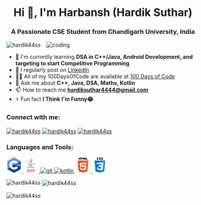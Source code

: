 <h1 align="center">Hi 👋, I'm Harbansh (Hardik Suthar)</h1>
<h3 align="center">A Passionate CSE Student from Chandigarh University, India</h3>
<img align="right" alt="coding" width="400" src="https://user-images.githubusercontent.com/55389276/140866485-8fb1c876-9a8f-4d6a-98dc-08c4981eaf70.gif">
<p align="left"> <img src="https://komarev.com/ghpvc/?username=hardik44ss&label=Profile%20views&color=0e75b6&style=flat" alt="hardik44ss" /> </p>

- 🌱 I'm currently learning **DSA in C++/Java, Android Development, and targeting to start Competitive Programming**
- 📝 I regularly post on [LinkedIn](https://www.linkedin.com/in/hardik44ss/)
- 👨‍💻 All of my 100DaysOfCode are available at [100 Days of Code](https://github.com/hardik44ss/100-Days-of-Code)
- 💬 Ask me about **C++, Java, DSA, Maths, Kotlin**
- 📫 How to reach me **hardiksuthar4444@gmail.com**
- ⚡ Fun fact **I Think I'm Funny😂**

<h3 align="left">Connect with me:</h3>
<p align="left">
<a href="https://linkedin.com/in/hardik44ss" target="blank"><img align="center" src="https://raw.githubusercontent.com/rahuldkjain/github-profile-readme-generator/master/src/images/icons/Social/linked-in-alt.svg" alt="hardik44ss" height="30" width="40" /></a>
<a href="https://instagram.com/hardik44ss" target="blank"><img align="center" src="https://raw.githubusercontent.com/rahuldkjain/github-profile-readme-generator/master/src/images/icons/Social/instagram.svg" alt="hardik44ss" height="30" width="40" /></a>
<a href="https://leetcode.com/hardik44ss/" target="blank"><img align="center" src="https://raw.githubusercontent.com/rahuldkjain/github-profile-readme-generator/master/src/images/icons/Social/leet-code.svg" alt="hardik44ss" height="30" width="40" /></a>
</p>

<h3 align="left">Languages and Tools:</h3>
<p align="left">
<a href="https://www.w3schools.com/cpp/" target="_blank" rel="noreferrer"> <img src="https://raw.githubusercontent.com/devicons/devicon/master/icons/cplusplus/cplusplus-original.svg" alt="cplusplus" width="40" height="40"/> </a>
<a href="https://www.java.com/" target="_blank" rel="noreferrer"> <img src="https://raw.githubusercontent.com/devicons/devicon/master/icons/java/java-original-wordmark.svg" alt="java" width="40" height="40"/> </a>
<a href="https://github.com/" target="_blank" rel="noreferrer"> <img src="https://www.vectorlogo.zone/logos/git-scm/git-scm-icon.svg" alt="git" width="40" height="40"/> </a>
<a href="https://kotlinlang.org/" target="_blank" rel="noreferrer"> <img src="https://www.vectorlogo.zone/logos/kotlinlang/kotlinlang-icon.svg" alt="kotlin" width="40" height="40"/> </a>
<a href="https://www.w3.org/html/" target="_blank" rel="noreferrer"> <img src="https://raw.githubusercontent.com/devicons/devicon/master/icons/html5/html5-original-wordmark.svg" alt="html5" width="40" height="40"/> </a>
<a href="https://www.w3schools.com/css/" target="_blank" rel="noreferrer"> <img src="https://raw.githubusercontent.com/devicons/devicon/master/icons/css3/css3-original-wordmark.svg" alt="css3" width="40" height="40"/> </a>
</p>

<p><img align="left" src="https://github-readme-stats.vercel.app/api/top-langs?username=hardik44ss&show_icons=true&locale=en&layout=compact" alt="hardik44ss" /></p>

<p>&nbsp;<img align="center" src="https://github-readme-stats.vercel.app/api?username=hardik44ss&show_icons=true&locale=en" alt="hardik44ss" /></p>

<p><img align="center" src="https://github-readme-streak-stats.herokuapp.com/?user=hardik44ss&" alt="hardik44ss" /></p>
